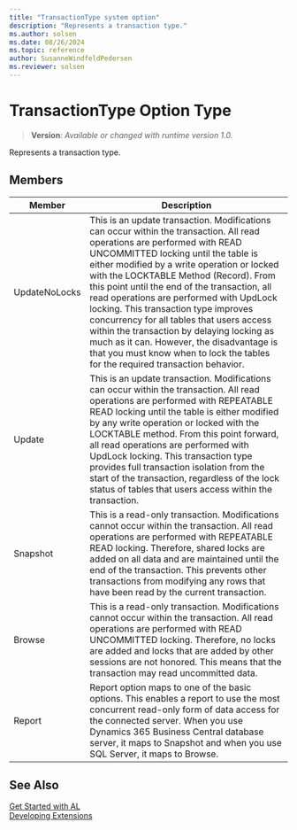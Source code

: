 ```yaml
---
title: "TransactionType system option"
description: "Represents a transaction type."
ms.author: solsen
ms.date: 08/26/2024
ms.topic: reference
author: SusanneWindfeldPedersen
ms.reviewer: solsen
---
```

[//]: # (START>DO_NOT_EDIT)
[//]: # (IMPORTANT:Do not edit any of the content between here and the END>DO_NOT_EDIT.)
[//]: # (Any modifications should be made in the .xml files in the ModernDev repo.)
# TransactionType Option Type
> **Version**: _Available or changed with runtime version 1.0._

Represents a transaction type.

## Members
|  Member  |  Description  |
|----------------|---------------|
|UpdateNoLocks|This is an update transaction. Modifications can occur within the transaction. All read operations are performed with READ UNCOMMITTED locking until the table is either modified by a write operation or locked with the LOCKTABLE Method (Record). From this point until the end of the transaction, all read operations are performed with UpdLock locking. This transaction type improves concurrency for all tables that users access within the transaction by delaying locking as much as it can. However, the disadvantage is that you must know when to lock the tables for the required transaction behavior.|
|Update|This is an update transaction. Modifications can occur within the transaction. All read operations are performed with REPEATABLE READ locking until the table is either modified by any write operation or locked with the LOCKTABLE method. From this point forward, all read operations are performed with UpdLock locking. This transaction type provides full transaction isolation from the start of the transaction, regardless of the lock status of tables that users access within the transaction.|
|Snapshot|This is a read-only transaction. Modifications cannot occur within the transaction. All read operations are performed with REPEATABLE READ locking. Therefore, shared locks are added on all data and are maintained until the end of the transaction. This prevents other transactions from modifying any rows that have been read by the current transaction.|
|Browse|This is a read-only transaction. Modifications cannot occur within the transaction. All read operations are performed with READ UNCOMMITTED locking. Therefore, no locks are added and locks that are added by other sessions are not honored. This means that the transaction may read uncommitted data.|
|Report|Report option maps to one of the basic options. This enables a report to use the most concurrent read-only form of data access for the connected server. When you use Dynamics 365 Business Central database server, it maps to Snapshot and when you use SQL Server, it maps to Browse.|

[//]: # (IMPORTANT: END>DO_NOT_EDIT)
## See Also  
[Get Started with AL](../../devenv-get-started.md)  
[Developing Extensions](../../devenv-dev-overview.md)  